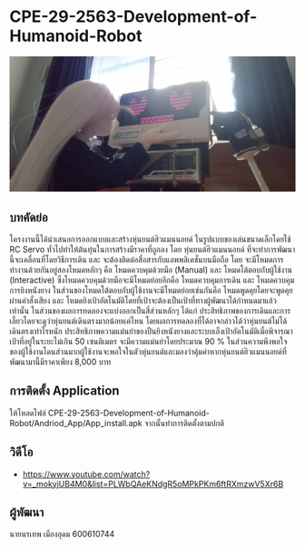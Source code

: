 # CPE-29-2563-Development-of-Humanoid-Robot
![Intro](/Intro_pic.jpg)
## บทคัดย่อ
  โครงงานนี้ได้นำเสนอการออกแบบและสร้างหุ่นยนต์ฮิวแมนนอยด์ ในรูปแบบของเล่นขนาดเล็กโดยใช้ RC Servo ทั่วไปทำให้ต้นทุ่นในการสร้างมีราคาที่ถูกลง โดย หุ่นยนต์ฮิวแมนนอยด์ ที่จะทำการพัฒนานี้จะเคลื่อนที่โดยวิธีการเดิน และ จะต้องติดต่อสื่อสารกับแอพพลิเคชั่นบนมือถือ โดย จะมีโหมดการทำงานด้วยกันอยู่สองโหมดหลักๆ คือ โหมดควบคุมด้วยมือ (Manual) และ โหมดโต้ตอบกับผู้ใช้งาน (Interactive) ซึ่งโหมดควบคุมด้วยมือจะมีโหมดย่อยอีกคือ โหมดควบคุมการเดิน และ โหมดควบคุมการยิงหนังยาง ในส่วนของโหมดโต้ตอบกับผู้ใช้งานจะมีโหมดย่อยเช่นกันคือ โหมดพูดคุยโดยจะพูดคุยผ่านคำสั่งเสียง และ โหมดยิงเป้าอัตโนมัติโดยที่เป้าจะต้องเป็นเป้าที่ทางผู้พัฒนาได้กำหนดมาแล้วเท่านั้น ในส่วนของผลการทดลองจะแบ่งออกเป็นสี่ส่วนหลักๆ ได้แก่ ประสิทธิภาพของการเดินและการเลี้ยวโดยจะดูว่าหุ่นยนต์เดินตรงมากน้อยแค่ไหน โดยผลการทดลองที่ได้อาจกล่าวได้ว่าหุ่นยนต์ไม่ได้เดินตรงเท่าไรหนัก ประสิทธิภาพความแม่นยำของปืนยิงหนังยางและระบบเล็งเป้าอัตโนมัติเมื่อพิจารณาเป้าที่อยู่ในระยะไม่เกิน 50 เซนติเมตร จะมีความแม่นยำโดยประมาณ 90 % ในส่วนความพึงพอใจของผู้ใช้งานโดนส่วนมากผู้ใช้งานจะพอใจในตัวหุ่นยนต์และมองว่าคุ้มค่าหากหุ่นยนต์ฮิวแมนนอยด์ที่พัฒนามานี้มีราคาเพียง 8,000 บาท
## การติดตั้ง Application
  ให้โหลดไฟล์ CPE-29-2563-Development-of-Humanoid-Robot/Andriod_App/App_install.apk จากนั้นทำการติดตั้งตามปกติ
## วิดีโอ
  - https://www.youtube.com/watch?v=_mokyjUB4M0&list=PLWbQAeKNdgR5oMPkPKm6ftRXmzwV5Xr6B 
## ผู้พัฒนา
  นายนรเทพ เมืองอุดม 600610744
